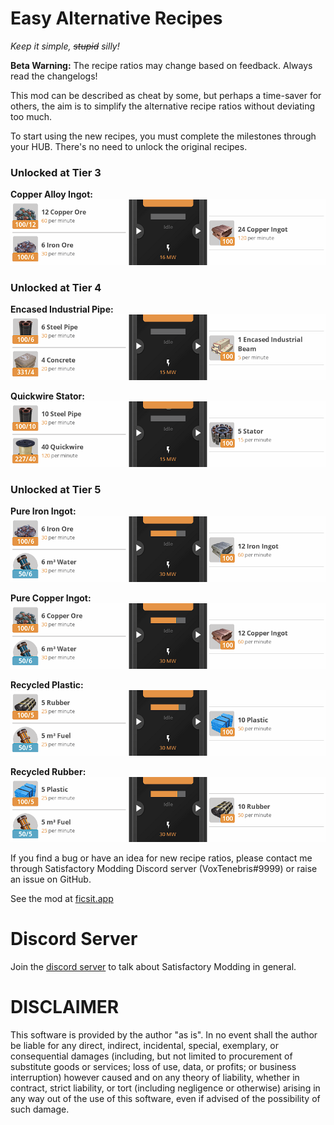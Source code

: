 # Easy Alternative Recipes
_Keep it simple, ~~stupid~~ silly!_

**Beta Warning:** The recipe ratios may change based on feedback. Always read the changelogs!

This mod can be described as cheat by some, but perhaps a time-saver for others, the aim is to simplify the alternative recipe ratios without deviating too much.

To start using the new recipes, you must complete the milestones through your HUB. There's no need to unlock the original recipes.

### **Unlocked at Tier 3**

**Copper Alloy Ingot:**
![Copper Alloy Ingot](Assets/copper_alloy.png)

### **Unlocked at Tier 4**

**Encased Industrial Pipe:**
![Encased Industrial Pipe](Assets/eip.png)

**Quickwire Stator:**
![Quickwire Stator](Assets/stator.png)

### **Unlocked at Tier 5**

**Pure Iron Ingot:**
![Pure Iron Ingot](Assets/pure_iron.png)

**Pure Copper Ingot:**
![Pure Copper Ingot](Assets/pure_copper.png)

**Recycled Plastic:**
![Recycled Plastic](Assets/plastic.png)

**Recycled Rubber:**
![Recycled Rubber](Assets/rubber.png)
 
If you find a bug or have an idea for new recipe ratios, please contact me through Satisfactory Modding Discord server (VoxTenebris#9999) or raise an issue on GitHub.

See the mod at [ficsit.app](https://ficsit.app/mod/3uhv2zfATu63Hi)

# Discord Server
Join the [discord server](https://discord.gg/satisfactorymodding) to talk about Satisfactory Modding in general.

# DISCLAIMER
This software is provided by the author "as is". In no event shall the author be liable for any direct, indirect, incidental, special, exemplary, or consequential damages (including, but not limited to procurement of substitute goods or services; loss of use, data, or profits; or business interruption) however caused and on any theory of liability, whether in contract, strict liability, or tort (including negligence or otherwise) arising in any way out of the use of this software, even if advised of the possibility of such damage.
